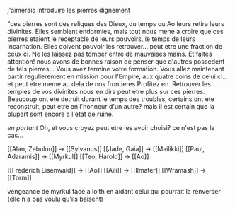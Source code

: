 j'aimerais introduire les pierres dignement

"ces pierres sont des reliques des Dieux, du temps ou Ao leurs retira leurs divinites. Elles semblent endormies, mais tout nous mene a croire que ces pierres etaient le receptacle de leurs pouvoirs, le temps de leurs incarnation. Elles doivent pouvoir les retrouver... peut etre une fraction de ceux ci.
Ne les laissez pas tomber entre de mauvaises mains.
Et faites attention! nous avons de bonnes raison de penser que d'autres possedent de tels pierres...
Vous avez termine votre formation. Vous allez maintenant partir regulierement en mission pour l'Empire, aux quatre coins de celui ci... et peut etre meme au dela de nos frontieres
Profitez en. Retrouver les temples de vos divinites nous en dira peut etre plus sur ces pierres. Beaucoup ont ete detruit durant le temps des troubles, certains ont ete reconstruit, peut etre en l'honneur d'un autre? mais il est certain que la plupart sont encore a l'etat de ruine.

*en partant*
Oh, et vous croyez peut etre les avoir choisi? ce n'est pas le cas...


[[Alan, Zebulon]] -> [[Sylvanus]] 
[[Jade, Gaia]] -> [[Mailikki]]
[[Paul, Adaramis]] -> [[Myrkul]]
[[Teo, Harold]] -> [[Ao]] 

[[Frederich Eisenwald]] -> [[Ao]]
[[Aili]] -> [[Ilmater]]
[[Wramash]] -> [[Torm]]


vengeance de myrkul face a lolth en aidant celui qui pourrait la renverser (elle n a pas voulu qu'ils baisent)